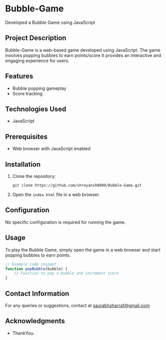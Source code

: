 # Bubble-Game
Developed a Bubble Game using JavaScript

## Project Description

Bubble-Game is a web-based game developed using JavaScript.
The game involves popping bubbles to earn points/score It provides an interactive and engaging experience for users.

## Features

- Bubble popping gameplay
- Score tracking

## Technologies Used

- JavaScript

## Prerequisites

- Web browser with JavaScript enabled

## Installation

1. Clone the repository:
   ```
   git clone https://github.com/shreyansh0009/Bubble-Game.git
   ```
2. Open the `index.html` file in a web browser.

## Configuration

No specific configuration is required for running the game.

## Usage

To play the Bubble Game, simply open the game in a web browser and start popping bubbles to earn points.

```javascript
// Example code snippet
function popBubble(bubble) {
    // Function to pop a bubble and increment score
}
```

## Contact Information

For any queries or suggestions, contact at saurabhsharraf@gmail.com

## Acknowledgments

- ThankYou.
